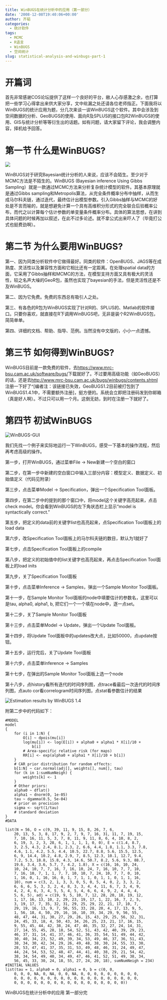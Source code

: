```yaml
---
title: WinBUGS在统计分析中的应用（第一部分）
date: '2008-12-08T19:40:06+00:00'
author: 齐韬
categories:
  - 统计软件
tags:
  - MCMC
  - R语言
  - WinBUGS
  - 空间统计
slug: statistical-analysis-and-winbugs-part-1
---
```


# 开篇词

首先非常感谢COS论坛提供了这样一个良好的平台，敝人心存感激之余，也打算把一些学习心得拿出来供大家分享，文中纰漏之处还请各位老师指正。下面我将以WinBUGS的统计应用为题，分几次来谈一谈WinBUGS这个软件。其中会涉及到空间数据的分析、GeoBUGS的使用、面向R及SPLUS的接口包R2WinBUGS的使用、GIS与统计分析等等衍生出的话题。如有问题，请大家留下评论，我会调整内容，择机给予回答。

# 第一节 什么是WinBUGS?

[![](http://www.ejwagenmakers.com/misc/WinBUGSlogo.jpg)](https://www.mrc-bsu.cam.ac.uk/software/bugs/)

WinBUGS对于研究Bayesian统计分析的人来说，应该不会陌生。至少对于MCMC方法是不陌生的。WinBUGS (Bayesian inference Using Gibbs Sampling）就是一款通过MCMC方法来分析复杂统计模型的软件。其基本原理就是通过Gibbs sampling和Metropolis算法，从完全条件概率分布中抽样，从而生成马尔科夫链，通过迭代，最终估计出模型参数。引入Gibbs抽样与MCMC的好处是不言而喻的，就是想避免计算一个具有高维积分形式的完全联合后验概率公布，而代之以计算每个估计参数的单变量条件概率分布。具体的算法思想，在讲到具体问题的时候再加以叙述，在此不过多论述。就不拿公式出来吓人了（毕竟打公式也挺费劲啊）。<!--more-->

# 第二节 为什么要用WinBUGS?

第一、因为同类分析软件中它做得最好。同类的软件：OpenBUGS、JAGS等在成熟度、灵活性以及兼容性方面和它相比还有一定距离。在处理spatial data的方面，它采用了Gibbs抽样和MCMC的方法，在模型支持方面又具有极大的灵活性，较之名声大噪的GeoR包，虽然也实现了bayesian的手法，但是灵活性还是不及WinBUGS。

第二、因为它免费。免费的东西总有吸引人之处。

第三、有各色的R包为WinBUGS实现了针对R的、SPLUS的、Matlab的软件接口。只要你喜欢，就直接在R下调用WinBUGS吧，无非是装个R2WinBUGS包，简简单单。

第四、详细的文档、帮助、指导、范例。当然没有中文版的，小小一点遗憾。

# 第三节 如何得到WinBUGS?

WinBUGS目前是一款免费的软件，去<https://www.mrc-bsu.cam.ac.uk/software/bugs/>下载就好了。不过要用高级功能（如GeoBUGS）的话，还是去<http://www.mrc-bsu.cam.ac.uk/bugs/winbugs/contents.shtml>注册一下好了^[编者注：该链接已失效，GeoBUGS1.2目前被打包到了WinBUGS1.4.1中，不需要额外注册]，挺方便的。系统会立即把注册码发到你邮箱（真是好人啊）。不过只可以用一个月。这倒无妨，到时在注册一下就好了。

# 第四节 初试WinBUGS

![WinBUGS-GUI](https://uploads.cosx.org/wp-content/uploads/2008/12/22221.jpg)

我们先找一个例子来实际地运行一下WinBUGS，感受一下基本的操作流程，然后再考虑高级的操作。

第一步，打开WinBUGS，通过菜单File -> New新建一个空白的窗口

第二步，在第一步中新建的空白窗口中输入三部分内容：模型定义、数据定义、初始值定义（代码见附录）

第三步，点击菜单Model -> Specification，弹出一个Specification Tool面板。

第四步，在第二步中的提到的那个窗口中，将model这个关键字高亮起来，点击check model。你会看到WinBUGS的左下角状态栏上显示“model is syntactically correct.”

第五步，把定义的data前的关键字list也高亮起来，点Specification Tool面板上的load data

第六步，改Specification Tool面板上的马尔科夫链的数目，默认为1就好了

第七步，点击Specification Tool面板上的compile

第八步，把定义的初始值中的list关键字也高亮起来，再点击Specification Tool面板上的load inits

第九步，关了Specification Tool面板

第十步，点击菜单Inference -> Samples，弹出一个Sample Monitor Tool面板。

第十一步，在Sample Monitor Tool面板的node中填要估计的参数名，这里可以是tau, alpha0, alpha1, b, 把它们一个一个填在node中，逐一点set。

第十二步，关了Sample Monitor Tool面板

第十三步，点击菜单Model -> Update，弹出一个Update Tool面板。

第十四步，将Update Tool面板中的updates改大点，比如50000，点update按钮。

第十五步，运行完后，关了Update Tool面板

第十六步，点击菜单Inference -> Samples

第十七步，在弹出的Sample Monitor Tool面板上选一个node

第十八步，点history看所有迭代的时间序列图，点trace看最后一次迭代的时间序列图，点auto cor看correlogram时间序列图，点stat看参数估计的结果

![Estimation results by WinBUGS 1.4](https://uploads.cosx.org/wp-content/uploads/2008/12/Estimation-results-by-WinBUGS.png "Estimation results by WinBUGS 1.4")

附第二步中的代码如下：
```winbugs
#MODEL
model
{
    for (i in 1:N) {
        O[i] ~ dpois(mu[i])
        log(mu[i]) <- log(E[i]) + alpha0 + alpha1 * X[i]/10 +
            b[i]
        # Area-specific relative risk (for maps)
        RR[i] <- exp(alpha0 + alpha1 * X[i]/10 + b[i])
    }
    # CAR prior distribution for random effects:
    b[1:N] ~ car.normal(adj[], weights[], num[], tau)
    for (k in 1:sumNumNeigh) {
        weights[k] <- 1
    }
    # Other priors:
    alpha0 ~ dflat()
    alpha1 ~ dnorm(0, 1e-05)
    tau ~ dgamma(0.5, 5e-04)
    # prior on precision
    sigma <- sqrt(1/tau)
    # standard deviation
}
#DATA

list(N = 56, O = c(9, 39, 11, 9, 15, 8, 26, 7, 6,
    20, 13, 5, 3, 8, 17, 9, 2, 7, 9, 7, 16, 31, 11, 7, 19, 15,
    7, 10, 16, 11, 5, 3, 7, 8, 11, 9, 11, 8, 6, 4, 10, 8, 2,
    6, 19, 3, 2, 3, 28, 6, 1, 1, 1, 1, 0, 0), E = c(1.4, 8.7,
    3, 2.5, 4.3, 2.4, 8.1, 2.3, 2, 6.6, 4.4, 1.8, 1.1, 3.3, 7.8,
    4.6, 1.1, 4.2, 5.5, 4.4, 10.5, 22.7, 8.8, 5.6, 15.5, 12.5,
    6, 9, 14.4, 10.2, 4.8, 2.9, 7, 8.5, 12.3, 10.1, 12.7, 9.4,
    7.2, 5.3, 18.8, 15.8, 4.3, 14.6, 50.7, 8.2, 5.6, 9.3, 88.7,
    19.6, 3.4, 3.6, 5.7, 7, 4.2, 1.8), X = c(16, 16, 10, 24,
    10, 24, 10, 7, 7, 16, 7, 16, 10, 24, 7, 16, 10, 7, 7, 10,
    7, 16, 10, 7, 1, 1, 7, 7, 10, 10, 7, 24, 10, 7, 7, 0, 10,
    1, 16, 0, 1, 16, 16, 0, 1, 7, 1, 1, 0, 1, 1, 0, 1, 1, 16,
    10), num = c(3, 2, 1, 3, 3, 0, 5, 0, 5, 4, 0, 2, 3, 3, 2,
    6, 6, 6, 5, 3, 3, 2, 4, 8, 3, 3, 4, 4, 11, 6, 7, 3, 4, 9,
    4, 2, 4, 6, 3, 4, 5, 5, 4, 5, 4, 6, 6, 4, 9, 2, 4, 4, 4,
    5, 6, 5), adj = c(19, 9, 5, 10, 7, 12, 28, 20, 18, 19, 12,
    1, 17, 16, 13, 10, 2, 29, 23, 19, 17, 1, 22, 16, 7, 2, 5,
    3, 19, 17, 7, 35, 32, 31, 29, 25, 29, 22, 21, 17, 10, 7,
    29, 19, 16, 13, 9, 7, 56, 55, 33, 28, 20, 4, 17, 13, 9, 5,
    1, 56, 18, 4, 50, 29, 16, 16, 10, 39, 34, 29, 9, 56, 55,
    48, 47, 44, 31, 30, 27, 29, 26, 15, 43, 29, 25, 56, 32, 31,
    24, 45, 33, 18, 4, 50, 43, 34, 26, 25, 23, 21, 17, 16, 15,
    9, 55, 45, 44, 42, 38, 24, 47, 46, 35, 32, 27, 24, 14, 31,
    27, 14, 55, 45, 28, 18, 54, 52, 51, 43, 42, 40, 39, 29, 23,
    46, 37, 31, 14, 41, 37, 46, 41, 36, 35, 54, 51, 49, 44, 42,
    30, 40, 34, 23, 52, 49, 39, 34, 53, 49, 46, 37, 36, 51, 43,
    38, 34, 30, 42, 34, 29, 26, 49, 48, 38, 30, 24, 55, 33, 30,
    28, 53, 47, 41, 37, 35, 31, 53, 49, 48, 46, 31, 24, 49, 47,
    44, 24, 54, 53, 52, 48, 47, 44, 41, 40, 38, 29, 21, 54, 42,
    38, 34, 54, 49, 40, 34, 49, 47, 46, 41, 52, 51, 49, 38, 34,
    56, 45, 33, 30, 24, 18, 55, 27, 24, 20, 18), sumNumNeigh = 234)
#INITIAL VALUES
list(tau = 1, alpha0 = 0, alpha1 = 0, b = c(0, 0,
    0, 0, 0, NA, 0, NA, 0, 0, NA, 0, 0, 0, 0, 0, 0, 0, 0, 0,
    0, 0, 0, 0, 0, 0, 0, 0, 0, 0, 0, 0, 0, 0, 0, 0, 0, 0, 0,
    0, 0, 0, 0, 0, 0, 0, 0, 0, 0, 0, 0, 0, 0, 0, 0, 0))
```

WinBUGS在统计分析中的应用 第一部分完
